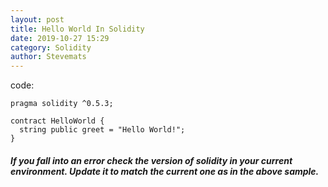 ```yaml
---
layout: post
title: Hello World In Solidity
date: 2019-10-27 15:29
category: Solidity 
author: Stevemats
---
```


code:
```
pragma solidity ^0.5.3;

contract HelloWorld {
  string public greet = "Hello World!";
}
```
##### If you fall into an error check the version of solidity in your current environment. Update it to match the current one as in the above sample.
